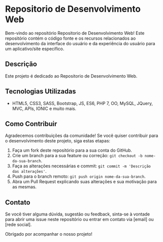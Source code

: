 # Repositorio de Desenvolvimento Web

Bem-vindo ao repositório Repositorio de Desenvolvimento Web! Este repositório contém o código fonte e os recursos relacionados ao desenvolvimento da interface do usuário e da experiência do usuário para um aplicativo/site específico.

## Descrição

Este projeto é dedicado ao Repositorio de Desenvolvimento Web.

## Tecnologias Utilizadas

- HTML5, CSS3, SASS, Bootstrap, JS, ES6, PHP 7, OO, MySQL, JQuery, MVC, APIs, IONIC e muito mais.

## Como Contribuir

Agradecemos contribuições da comunidade! Se você quiser contribuir para o desenvolvimento deste projeto, siga estas etapas:

1. Faça um fork deste repositório para a sua conta do GitHub.
2. Crie um branch para a sua feature ou correção: `git checkout -b nome-da-sua-branch`.
3. Faça as alterações necessárias e commit: `git commit -m 'Descrição das alterações'`.
4. Push para o branch remoto: `git push origin nome-da-sua-branch`.
5. Abra um Pull Request explicando suas alterações e sua motivação para as mesmas.

## Contato

Se você tiver alguma dúvida, sugestão ou feedback, sinta-se à vontade para abrir uma issue neste repositório ou entrar em contato via [email] ou [rede social].

Obrigado por acompanhar o nosso projeto!
